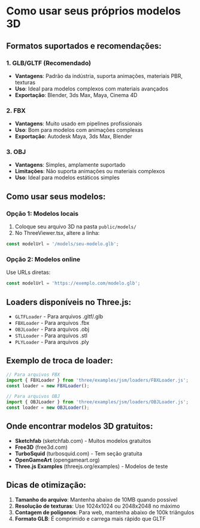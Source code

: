 # Como usar seus próprios modelos 3D

## Formatos suportados e recomendações:

### 1. **GLB/GLTF (Recomendado)**
- **Vantagens**: Padrão da indústria, suporta animações, materiais PBR, texturas
- **Uso**: Ideal para modelos complexos com materiais avançados
- **Exportação**: Blender, 3ds Max, Maya, Cinema 4D

### 2. **FBX**
- **Vantagens**: Muito usado em pipelines profissionais
- **Uso**: Bom para modelos com animações complexas
- **Exportação**: Autodesk Maya, 3ds Max, Blender

### 3. **OBJ**
- **Vantagens**: Simples, amplamente suportado
- **Limitações**: Não suporta animações ou materiais complexos
- **Uso**: Ideal para modelos estáticos simples

## Como usar seus modelos:

### Opção 1: Modelos locais
1. Coloque seu arquivo 3D na pasta `public/models/`
2. No ThreeViewer.tsx, altere a linha:
```javascript
const modelUrl = '/models/seu-modelo.glb';
```

### Opção 2: Modelos online
Use URLs diretas:
```javascript
const modelUrl = 'https://exemplo.com/modelo.glb';
```

## Loaders disponíveis no Three.js:

- `GLTFLoader` - Para arquivos .gltf/.glb
- `FBXLoader` - Para arquivos .fbx
- `OBJLoader` - Para arquivos .obj
- `STLLoader` - Para arquivos .stl
- `PLYLoader` - Para arquivos .ply

## Exemplo de troca de loader:

```javascript
// Para arquivos FBX
import { FBXLoader } from 'three/examples/jsm/loaders/FBXLoader.js';
const loader = new FBXLoader();

// Para arquivos OBJ
import { OBJLoader } from 'three/examples/jsm/loaders/OBJLoader.js';
const loader = new OBJLoader();
```

## Onde encontrar modelos 3D gratuitos:

- **Sketchfab** (sketchfab.com) - Muitos modelos gratuitos
- **Free3D** (free3d.com)
- **TurboSquid** (turbosquid.com) - Tem seção gratuita
- **OpenGameArt** (opengameart.org)
- **Three.js Examples** (threejs.org/examples) - Modelos de teste

## Dicas de otimização:

1. **Tamanho do arquivo**: Mantenha abaixo de 10MB quando possível
2. **Resolução de texturas**: Use 1024x1024 ou 2048x2048 no máximo
3. **Contagem de polígonos**: Para web, mantenha abaixo de 100k triângulos
4. **Formato GLB**: É comprimido e carrega mais rápido que GLTF